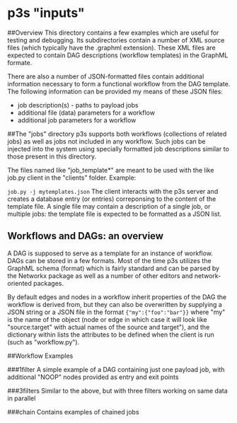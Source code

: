 # p3s "inputs"
##Overview
This directory contains a few examples which are useful
for testing and debugging. Its subdirectories
contain a number of XML source files (which typically have the .graphml extension).
These XML files are expected to contain
DAG descriptions (workflow templates) in the GraphML formate.

There are also a number of JSON-formatted files contain
additional information necessary to form a functional workflow
from the DAG template. The following information can be provided
my means of these JSON files:
* job description(s) - paths to payload jobs
* additional file (data) parameters for a workflow
* additional job parameters for a workflow

##The "jobs" directory
p3s supports both workflows (collections of related jobs) as well
as jobs not included in any workflow. Such jobs can be injected
into the system using specially formatted job descriptions similar
to those present in this directory.

The files named like "job_template*" are meant to be used with the
like job.py client in the "clients" folder. Example:

`
job.py -j mytemplates.json
`
The client interacts with the p3s server and creates a database
entry (or entries) correponsing to the content of the template file.
A single file may contain a description of a single job, or multiple jobs:
the template file is expected to be formatted as a JSON list.


## Workflows and DAGs: an overview
A DAG is supposed to serve as a template for an instance
of workflow. DAGs can be stored in a few formats.
Most of the time p3s utilizes the GraphML schema (format)
which is fairly standard and can be parsed by the Networkx package
as well as a number of other editors and network-oriented packages.

By default edges and nodes in a workflow inherit properties of the DAG the workflow
is derived from, but they can also be overwritten by supplying a JSON string or
a JSON file in the format
`
{"my":{"foo":"bar"}}
`
where "my" is the name of the object (node or edge in which case it
will look like "source:target" with actual names of the source and target"),
and the dictionary within lists the attributes to
be defined when the client is run (such as "workflow.py").

##Workflow Examples

###1filter
A simple example of a DAG containing just one payload job, with additional
"NOOP" nodes provided as entry and exit points

###3filters
Similar to the above, but with three filters working on same data
in parallel

###chain
Contains examples of chained jobs
